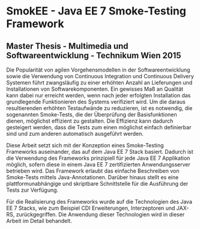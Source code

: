 # SmokEE - Java EE 7 Smoke-Testing Framework

## Master Thesis - Multimedia und Softwareentwicklung - Technikum Wien 2015

Die Popularität von agilen Vorgehensmodellen in der Softwareentwicklung sowie die Verwendung von Continuous Integration und Continuous Delivery Systemen führt zwangsläufig zu einer erhöhten Anzahl an Lieferungen und Installationen von Softwarekomponenten. Ein gewisses Maß an Qualität kann dabei nur erreicht werden, wenn nach jeder erfolgten Installation das grundlegende Funktionieren des Systems verifiziert wird. Um die daraus resultierenden erhöhten Testaufwände zu reduzieren, ist es notwendig, die sogenannten Smoke-Tests, die der Überprüfung der Basisfunktionen dienen, möglichst effizient zu gestalten. Die Effizienz kann dadurch gesteigert werden, dass die Tests zum einen möglichst einfach definierbar sind und zum anderen automatisch ausgeführt werden.

Diese Arbeit setzt sich mit der Konzeption eines Smoke-Testing Frameworks auseinander, das auf dem Java EE 7 Stack basiert. Dadurch ist die Verwendung des Frameworks prinzipiell für jede Java EE 7 Applikation möglich, sofern diese in einem Java EE 7 zertifizierten Anwendungsserver betrieben wird. Das Framework erlaubt das einfache Beschreiben von Smoke-Tests mittels Java-Annotationen. Darüber hinaus stellt es eine plattformunabhängige und skriptbare Schnittstelle für die Ausführung der Tests zur Verfügung.

Für die Realisierung des Frameworks wurde auf die Technologien des Java EE 7 Stacks, wie zum Beispiel CDI Erweiterungen, Interzeptoren und JAX-RS, zurückgegriffen. Die Anwendung dieser Technologien wird in dieser Arbeit im Detail behandelt.
